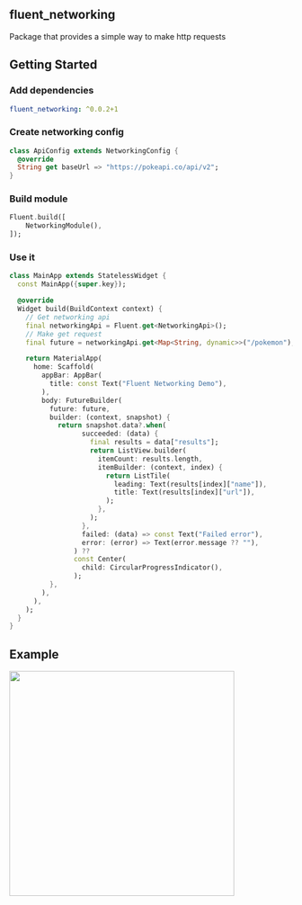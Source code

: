 ## fluent_networking
Package that provides a simple way to make http requests

## Getting Started

### Add dependencies

```yaml
fluent_networking: ^0.0.2+1
```

### Create networking config

```dart
class ApiConfig extends NetworkingConfig {
  @override
  String get baseUrl => "https://pokeapi.co/api/v2";
}
```

### Build module

```dart
Fluent.build([
    NetworkingModule(),
]);
```

### Use it
```dart
class MainApp extends StatelessWidget {
  const MainApp({super.key});

  @override
  Widget build(BuildContext context) {
    // Get networking api
    final networkingApi = Fluent.get<NetworkingApi>();
    // Make get request
    final future = networkingApi.get<Map<String, dynamic>>("/pokemon");

    return MaterialApp(
      home: Scaffold(
        appBar: AppBar(
          title: const Text("Fluent Networking Demo"),
        ),
        body: FutureBuilder(
          future: future,
          builder: (context, snapshot) {
            return snapshot.data?.when(
                  succeeded: (data) {
                    final results = data["results"];
                    return ListView.builder(
                      itemCount: results.length,
                      itemBuilder: (context, index) {
                        return ListTile(
                          leading: Text(results[index]["name"]),
                          title: Text(results[index]["url"]),
                        );
                      },
                    );
                  },
                  failed: (data) => const Text("Failed error"),
                  error: (error) => Text(error.message ?? ""),
                ) ??
                const Center(
                  child: CircularProgressIndicator(),
                );
          },
        ),
      ),
    );
  }
}
```

## Example

<img src="https://raw.githubusercontent.com/aosorio-avilez/flutter_fluent/main/resources/fluent_networking_example.png" width="400" />